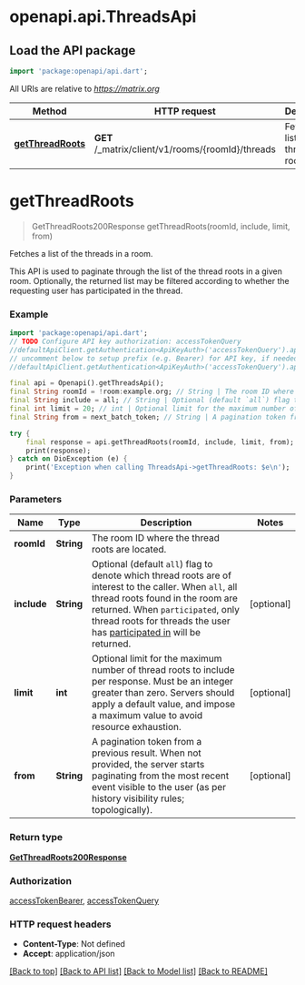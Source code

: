 # openapi.api.ThreadsApi

## Load the API package
```dart
import 'package:openapi/api.dart';
```

All URIs are relative to *https://matrix.org*

Method | HTTP request | Description
------------- | ------------- | -------------
[**getThreadRoots**](ThreadsApi.md#getthreadroots) | **GET** /_matrix/client/v1/rooms/{roomId}/threads | Fetches a list of the threads in a room.


# **getThreadRoots**
> GetThreadRoots200Response getThreadRoots(roomId, include, limit, from)

Fetches a list of the threads in a room.

This API is used to paginate through the list of the thread roots in a given room.   Optionally, the returned list may be filtered according to whether the requesting user has participated in the thread.

### Example
```dart
import 'package:openapi/api.dart';
// TODO Configure API key authorization: accessTokenQuery
//defaultApiClient.getAuthentication<ApiKeyAuth>('accessTokenQuery').apiKey = 'YOUR_API_KEY';
// uncomment below to setup prefix (e.g. Bearer) for API key, if needed
//defaultApiClient.getAuthentication<ApiKeyAuth>('accessTokenQuery').apiKeyPrefix = 'Bearer';

final api = Openapi().getThreadsApi();
final String roomId = !room:example.org; // String | The room ID where the thread roots are located.
final String include = all; // String | Optional (default `all`) flag to denote which thread roots are of interest to the caller. When `all`, all thread roots found in the room are returned. When `participated`, only thread roots for threads the user has [participated in](https://spec.matrix.org/v1.13/client-server-api/#server-side-aggregation-of-mthread-relationships) will be returned.
final int limit = 20; // int | Optional limit for the maximum number of thread roots to include per response. Must be an integer greater than zero.  Servers should apply a default value, and impose a maximum value to avoid resource exhaustion.
final String from = next_batch_token; // String | A pagination token from a previous result. When not provided, the server starts paginating from the most recent event visible to the user (as per history visibility rules; topologically).

try {
    final response = api.getThreadRoots(roomId, include, limit, from);
    print(response);
} catch on DioException (e) {
    print('Exception when calling ThreadsApi->getThreadRoots: $e\n');
}
```

### Parameters

Name | Type | Description  | Notes
------------- | ------------- | ------------- | -------------
 **roomId** | **String**| The room ID where the thread roots are located. | 
 **include** | **String**| Optional (default `all`) flag to denote which thread roots are of interest to the caller. When `all`, all thread roots found in the room are returned. When `participated`, only thread roots for threads the user has [participated in](https://spec.matrix.org/v1.13/client-server-api/#server-side-aggregation-of-mthread-relationships) will be returned. | [optional] 
 **limit** | **int**| Optional limit for the maximum number of thread roots to include per response. Must be an integer greater than zero.  Servers should apply a default value, and impose a maximum value to avoid resource exhaustion. | [optional] 
 **from** | **String**| A pagination token from a previous result. When not provided, the server starts paginating from the most recent event visible to the user (as per history visibility rules; topologically). | [optional] 

### Return type

[**GetThreadRoots200Response**](GetThreadRoots200Response.md)

### Authorization

[accessTokenBearer](../README.md#accessTokenBearer), [accessTokenQuery](../README.md#accessTokenQuery)

### HTTP request headers

 - **Content-Type**: Not defined
 - **Accept**: application/json

[[Back to top]](#) [[Back to API list]](../README.md#documentation-for-api-endpoints) [[Back to Model list]](../README.md#documentation-for-models) [[Back to README]](../README.md)

